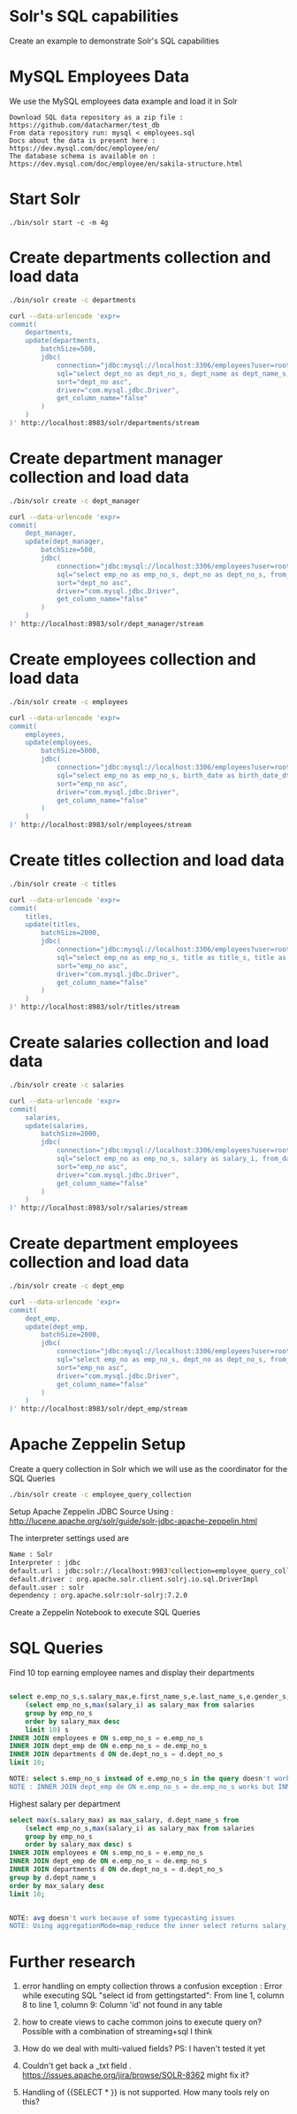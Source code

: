 # Solr's SQL capabilities

Create an example to demonstrate Solr's SQL capabilities 


# MySQL Employees Data
We use the MySQL employees data example and load it in Solr

```properties
Download SQL data repository as a zip file : https://github.com/datacharmer/test_db
From data repository run: mysql < employees.sql
Docs about the data is present here : https://dev.mysql.com/doc/employee/en/
The database schema is available on : https://dev.mysql.com/doc/employee/en/sakila-structure.html
```

# Start Solr

```properties
./bin/solr start -c -m 4g
```



# Create departments collection and load data

```bash
./bin/solr create -c departments

curl --data-urlencode 'expr=
commit(
    departments,
    update(departments,
        batchSize=500,
        jdbc(
            connection="jdbc:mysql://localhost:3306/employees?user=root",
            sql="select dept_no as dept_no_s, dept_name as dept_name_s, dept_name as dept_name_txt from departments",
            sort="dept_no asc",
            driver="com.mysql.jdbc.Driver",
            get_column_name="false"
        )
    )
)' http://localhost:8983/solr/departments/stream
```

# Create department manager collection and load data

```bash
./bin/solr create -c dept_manager

curl --data-urlencode 'expr=
commit(
    dept_manager,
    update(dept_manager,
        batchSize=500,
        jdbc(
            connection="jdbc:mysql://localhost:3306/employees?user=root",
            sql="select emp_no as emp_no_s, dept_no as dept_no_s, from_date as from_date_dt, to_date as to_date_dt from dept_manager",
            sort="dept_no asc",
            driver="com.mysql.jdbc.Driver",
            get_column_name="false"
        )
    )
)' http://localhost:8983/solr/dept_manager/stream
```

# Create employees collection and load data

```bash
./bin/solr create -c employees

curl --data-urlencode 'expr=
commit(
    employees,
    update(employees,
        batchSize=5000,
        jdbc(
            connection="jdbc:mysql://localhost:3306/employees?user=root",
            sql="select emp_no as emp_no_s, birth_date as birth_date_dt, first_name as first_name_s, last_name as last_name_s, gender as gender_s, hire_date as hire_date_dt from employees",
            sort="emp_no asc",
            driver="com.mysql.jdbc.Driver",
            get_column_name="false"
        )
    )
)' http://localhost:8983/solr/employees/stream
```

# Create titles collection and load data

```bash
./bin/solr create -c titles

curl --data-urlencode 'expr=
commit(
    titles,
    update(titles,
        batchSize=2000,
        jdbc(
            connection="jdbc:mysql://localhost:3306/employees?user=root",
            sql="select emp_no as emp_no_s, title as title_s, title as title_txt, from_date as from_date_dt, to_date as to_date_dt from titles",
            sort="emp_no asc",
            driver="com.mysql.jdbc.Driver",
            get_column_name="false"
        )
    )
)' http://localhost:8983/solr/titles/stream
```

# Create salaries collection and load data

```bash
./bin/solr create -c salaries

curl --data-urlencode 'expr=
commit(
    salaries,
    update(salaries,
        batchSize=2000,
        jdbc(
            connection="jdbc:mysql://localhost:3306/employees?user=root",
            sql="select emp_no as emp_no_s, salary as salary_i, from_date as from_date_dt, to_date as to_date_dt from salaries",
            sort="emp_no asc",
            driver="com.mysql.jdbc.Driver",
            get_column_name="false"
        )
    )
)' http://localhost:8983/solr/salaries/stream
```

# Create department employees collection and load data

```bash
./bin/solr create -c dept_emp

curl --data-urlencode 'expr=
commit(
    dept_emp,
    update(dept_emp,
        batchSize=2000,
        jdbc(
            connection="jdbc:mysql://localhost:3306/employees?user=root",
            sql="select emp_no as emp_no_s, dept_no as dept_no_s, from_date as from_date_dt, to_date as to_date_dt from dept_emp",
            sort="emp_no asc",
            driver="com.mysql.jdbc.Driver",
            get_column_name="false"
        )
    )
)' http://localhost:8983/solr/dept_emp/stream
```

# Apache Zeppelin Setup


Create a query collection in Solr which we will use as the coordinator for the SQL Queries

```bash
./bin/solr create -c employee_query_collection
```

Setup Apache Zeppelin JDBC Source Using : http://lucene.apache.org/solr/guide/solr-jdbc-apache-zeppelin.html

The interpreter settings used are

```bash
Name : Solr
Interpreter : jdbc
default.url : jdbc:solr://localhost:9983?collection=employee_query_collection
default.driver : org.apache.solr.client.solrj.io.sql.DriverImpl
default.user : solr
dependency : org.apache.solr:solr-solrj:7.2.0

```

Create a Zeppelin Notebook to execute SQL Queries

# SQL Queries


Find 10 top earning employee names and display their departments

```sql 

select e.emp_no_s,s.salary_max,e.first_name_s,e.last_name_s,e.gender_s,d.dept_name_s from 
    (select emp_no_s,max(salary_i) as salary_max from salaries 
    group by emp_no_s
    order by salary_max desc
    limit 10) s
INNER JOIN employees e ON s.emp_no_s = e.emp_no_s
INNER JOIN dept_emp de ON e.emp_no_s = de.emp_no_s
INNER JOIN departments d ON de.dept_no_s = d.dept_no_s
limit 10;

NOTE: select s.emp_no_s instead of e.emp_no_s in the query doesn't work. Is it expected or a bug?
NOTE : INNER JOIN dept_emp de ON e.emp_no_s = de.emp_no_s works but INNER JOIN dept_emp de ON s.emp_no_s = de.emp_no_s does not
```

Highest salary per department

```sql
select max(s.salary_max) as max_salary, d.dept_name_s from 
    (select emp_no_s,max(salary_i) as salary_max from salaries 
    group by emp_no_s
    order by salary_max desc) s
INNER JOIN employees e ON s.emp_no_s = e.emp_no_s
INNER JOIN dept_emp de ON e.emp_no_s = de.emp_no_s
INNER JOIN departments d ON de.dept_no_s = d.dept_no_s
group by d.dept_name_s
order by max_salary desc
limit 10;


NOTE: avg doesn't work because of some typecasting issues
NOTE: Using aggregationMode=map_reduce the inner select returns salary_max as a integer ( perhaps string?  ) VS the default which returns a decimal 
```


# Further research

1. error handling on empty collection throws a confusion exception  :
   Error while executing SQL "select id from gettingstarted": From line 1, column 8 to line 1, column 9: Column 'id' not found in any table
   
2. how to create views to cache common joins to execute query on? Possible with a combination of streaming+sql I think

3. How do we deal with multi-valued fields? PS: I haven't tested it yet

4. Couldn't get back a _txt field . https://issues.apache.org/jira/browse/SOLR-8362 might fix it?

5. Handling of {{SELECT * }} is not supported. How many tools rely on this? 